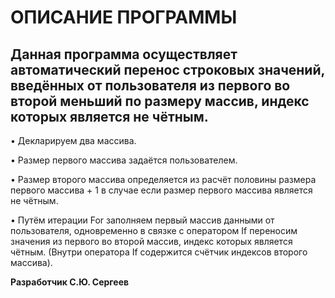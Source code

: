 # ОПИСАНИЕ ПРОГРАММЫ
## **Данная программа осуществляет автоматический перенос строковых значений, введённых от пользователя из первого во второй меньший по размеру массив, индекс которых является не чётным.**

•	Декларируем два массива.

•	Размер первого массива задаётся пользователем.

•	Размер второго массива определяется из расчёт половины размера первого массива + 1 в случае если размер первого массива является не чётным.

•	Путём итерации For заполняем первый массив данными от пользователя, одновременно в связке с оператором If переносим значения из первого во второй массив, индекс которых является чётным. (Внутри оператора If содержится счётчик индексов второго массива).

__Разработчик С.Ю. Сергеев__
